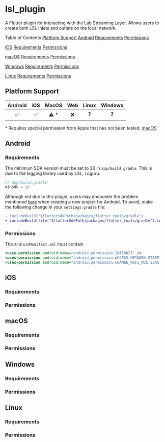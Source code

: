# lsl_plugin

A Flutter plugin for interacting with the Lab Streaming Layer. Allows users to create both LSL inlets and outlets on the local network.

Table of Contents
[Platform Support](pltform-support)
[Android](android)
[Requirements](req-android)
[Permissions](per-android)

[iOS](ios)
[Requirements](req-ios)
[Permissions](per-ios)

[macOS](macos)
[Requirements](req-macos)
[Permissions](per-macos)

[Windows](windows)
[Requirements](req-windows)
[Permissions](per-windows)

[Linux](linux)
[Requirements](req-linux)
[Permissions](per-linux)

## Platform Support

| Android | iOS | MacOS | Web | Linux | Windows |
| :-----: | :-: | :---: | :-: | :---: | :-----: |
|   ✅    | ✅  | ⚠️ \* | ❌  |  ❓   |   ❓    |

\* Requires special permission from Apple that has not been tested. [macOS](macos)

## Android

### Requirements <a name="req-android"></a>

The minimum SDK version must be set to 26 in `app/build.gradle`. This is due to the logging library used by LSL, Loguru.

```java
// app/build.gradle
minSdk = 26
```

Although not due to this plugin, users may encounter the problem mentioned [here](https://github.com/flutter/flutter-intellij/issues/7152#issuecomment-2132853632) when creating a new project for Android. To avoid, make the following change in your `settings.gradle` file:

```diff
- includeBuild("$flutterSdkPath/packages/flutter_tools/gradle")
+ includeBuild(file("$flutterSdkPath/packages/flutter_tools/gradle").toPath().toRealPath().toAbsolutePath().toString())
```

### Permissions <a name="per-android"></a>

The `AndroidManifest.xml` must contain

```xml
<uses-permission android:name="android.permission.INTERNET" />
<uses-permission android:name="android.permission.ACCESS_NETWORK_STATE" />
<uses-permission android:name="android.permission.CHANGE_WIFI_MULTICAST_STATE" />
```

## iOS

### Requirements <a name="req-ios"></a>

### Permissions <a name="per-ios"></a>

## macOS

### Requirements <a name="req-macos"></a>

### Permissions <a name="per-macos"></a>

## Windows

### Requirements <a name="req-windows"></a>

### Permissions <a name="per-windows"></a>

## Linux

### Requirements <a name="req-linux"></a>

### Permissions <a name="per-linux"></a>

